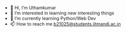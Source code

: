 - 👋 Hi, I’m Uthamkumar
- 👀 I’m interested in learning new interesting things
- 🌱 I’m currently learning Python/Web Dev
- 📫 How to reach me b21025@students.iitmandi.ac.in
<!---
DarkOxygen123/DarkOxygen123 is a ✨ special ✨ repository because its `README.md` (this file) appears on your GitHub profile.
You can click the Preview link to take a look at your changes.
--->
